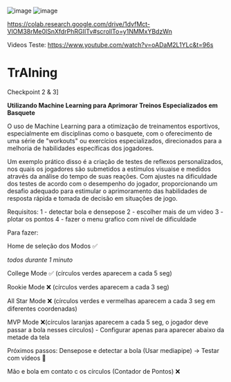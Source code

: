 ![image](https://github.com/MatheusBettim/TrAIning/assets/91640894/5a9b00ce-107a-4905-b852-bb2674742020)
![image](https://github.com/MatheusBettim/TrAIning/assets/91640894/64da38cf-2133-4649-9948-80af88923200)

https://colab.research.google.com/drive/1dvfMct-VlOM38rMe0lSnXfdrPhRGIITv#scrollTo=y1NMMxYBdzWn

Videos Teste:
https://www.youtube.com/watch?v=oADaM2L1YLc&t=96s

# TrAIning
Checkpoint 2 &amp; 3]

**Utilizando Machine Learning para Aprimorar Treinos Especializados em Basquete**

O uso de Machine Learning para a otimização de treinamentos esportivos, especialmente em disciplinas como o basquete, com o oferecimento de uma série de "workouts" ou exercícios especializados, direcionados para a melhoria de habilidades específicas dos jogadores.

Um exemplo prático disso é a criação de testes de reflexos personalizados, nos quais os jogadores são submetidos a estímulos visuaise e medidos através da análise do tempo de suas reações. Com ajustes na dificuldade dos testes de acordo com o desempenho do jogador, proporcionando um desafio adequado para estimular o aprimoramento das habilidades de resposta rápida e tomada de decisão em situações de jogo.

Requisitos:
1 - detectar bola e densepose
2 - escolher mais de um video
3 - plotar os pontos
4 - fazer o menu grafico com nivel de dificuldade

Para fazer:

Home de seleção dos Modos ✅

*todos durante 1 minuto*

College Mode ✅ (círculos verdes aparecem a cada 5 seg)

Rookie Mode ❌ (círculos verdes aparecem a cada 3 seg)

All Star Mode ❌ (círculos verdes e vermelhas aparecem a cada 3 seg em diferentes coordenadas)

MVP Mode ❌(círculos laranjas aparecem a cada 5 seg, o jogador deve passar a bola nesses círculos) - Configurar apenas para aparecer abaixo da metade da tela

Próximos passos:
Densepose e detectar a bola (Usar mediapipe) -> Testar com vídeos 🔄️

Mão e bola em contato c os círculos (Contador de Pontos) ❌
